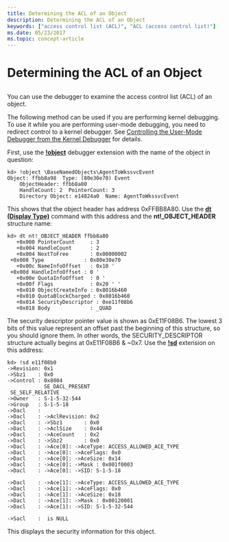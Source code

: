 ```yaml
---
title: Determining the ACL of an Object
description: Determining the ACL of an Object
keywords: ["access control list (ACL)", "ACL (access control list)"]
ms.date: 05/23/2017
ms.topic: concept-article
---
```


# Determining the ACL of an Object


## <span id="ddk_determining_the_acl_of_an_object_dbg"></span><span id="DDK_DETERMINING_THE_ACL_OF_AN_OBJECT_DBG"></span>


You can use the debugger to examine the access control list (ACL) of an object.

The following method can be used if you are performing kernel debugging. To use it while you are performing user-mode debugging, you need to redirect control to a kernel debugger. See [Controlling the User-Mode Debugger from the Kernel Debugger](controlling-the-user-mode-debugger-from-the-kernel-debugger.md) for details.

First, use the [**!object**](../debuggercmds/-object.md) debugger extension with the name of the object in question:

```dbgcmd
kd> !object \BaseNamedObjects\AgentToWkssvcEvent
Object: ffbb8a98  Type: (80e30e70) Event
    ObjectHeader: ffbb8a80
    HandleCount: 2  PointerCount: 3
    Directory Object: e14824a0  Name: AgentToWkssvcEvent
```

This shows that the object header has address 0xFFBB8A80. Use the [**dt (Display Type)**](../debuggercmds/dt--display-type-.md) command with this address and the **nt!\_OBJECT\_HEADER** structure name:

```dbgcmd
kd> dt nt!_OBJECT_HEADER ffbb8a80
   +0x000 PointerCount     : 3
   +0x004 HandleCount      : 2
   +0x004 NextToFree       : 0x00000002
 +0x008 Type             : 0x80e30e70
   +0x00c NameInfoOffset   : 0x10 '
 +0x00d HandleInfoOffset : 0 '
   +0x00e QuotaInfoOffset  : 0 '
   +0x00f Flags            : 0x20 ' '
   +0x010 ObjectCreateInfo : 0x8016b460
   +0x010 QuotaBlockCharged : 0x8016b460
   +0x014 SecurityDescriptor : 0xe11f08b6
   +0x018 Body             : _QUAD
```

The security descriptor pointer value is shown as 0xE11F08B6. The lowest 3 bits of this value represent an offset past the beginning of this structure, so you should ignore them. In other words, the SECURITY\_DESCRIPTOR structure actually begins at 0xE11F08B6 & ~0x7. Use the [**!sd**](../debuggercmds/-sd.md) extension on this address:

```dbgcmd
kd> !sd e11f08b0
->Revision: 0x1
->Sbz1    : 0x0
->Control : 0x8004
            SE_DACL_PRESENT
 SE_SELF_RELATIVE
->Owner   : S-1-5-32-544
->Group   : S-1-5-18
->Dacl    : 
->Dacl    : ->AclRevision: 0x2
->Dacl    : ->Sbz1       : 0x0
->Dacl    : ->AclSize    : 0x44
->Dacl    : ->AceCount   : 0x2
->Dacl    : ->Sbz2       : 0x0
->Dacl    : ->Ace[0]: ->AceType: ACCESS_ALLOWED_ACE_TYPE
->Dacl    : ->Ace[0]: ->AceFlags: 0x0
->Dacl    : ->Ace[0]: ->AceSize: 0x14
->Dacl    : ->Ace[0]: ->Mask : 0x001f0003
->Dacl    : ->Ace[0]: ->SID: S-1-5-18

->Dacl    : ->Ace[1]: ->AceType: ACCESS_ALLOWED_ACE_TYPE
->Dacl    : ->Ace[1]: ->AceFlags: 0x0
->Dacl    : ->Ace[1]: ->AceSize: 0x18
->Dacl    : ->Ace[1]: ->Mask : 0x00120001
->Dacl    : ->Ace[1]: ->SID: S-1-5-32-544

->Sacl    :  is NULL
```

This displays the security information for this object.

 

 
